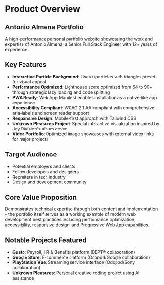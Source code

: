 # Product Overview

## Antonio Almena Portfolio

A high-performance personal portfolio website showcasing the work and expertise of Antonio Almena, a Senior Full Stack Engineer with 12+ years of experience.

## Key Features

- **Interactive Particle Background**: Uses tsparticles with triangles preset for visual appeal
- **Performance Optimized**: Lighthouse score optimized from 64 to 90+ through strategic lazy loading and code splitting
- **PWA Ready**: Web App Manifest enables installation as a native-like app experience
- **Accessibility Compliant**: WCAG 2.1 AA compliant with comprehensive aria-labels and screen reader support
- **Responsive Design**: Mobile-first approach with Tailwind CSS
- **Unknown Pleasures Project**: Special interactive visualization inspired by Joy Division's album cover
- **Video Portfolio**: Optimized image showcases with external video links for major projects

## Target Audience

- Potential employers and clients
- Fellow developers and designers
- Recruiters in tech industry
- Design and development community

## Core Value Proposition

Demonstrates technical expertise through both content and implementation - the portfolio itself serves as a working example of modern web development best practices including performance optimization, accessibility, responsive design, and Progressive Web App capabilities.

## Notable Projects Featured

- **Gusto**: Payroll, HR & Benefits platform (DEPT® collaboration)
- **Google Store**: E-commerce platform (Odopod/Google collaboration)
- **PlayStation Vue**: Streaming service interface (Odopod/Sony collaboration)
- **Unknown Pleasures**: Personal creative coding project using AI assistance
